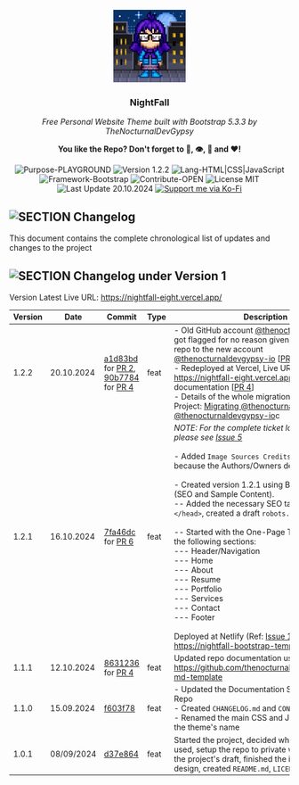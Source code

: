 <p align="center"><img src="/md_assets/img-profile.png" alt="Logo" width="130" height="130"></p>
<h3 align="center">NightFall</h3>
<p align="center"><em>Free Personal Website Theme built with Bootstrap 5.3.3 by TheNocturnalDevGypsy</em></p>
<p align="center"><strong>You like the Repo? Don't forget to 🌟, 👁️, 🔱 and ❤️!</strong></p>
<p align="center">
   <img src="https://img.shields.io/badge/Purpose-PLAYGROUND-%2300416a?logoColor=white&labelColor=%2300416a&color=%2324292e&textColor=white" alt="Purpose-PLAYGROUND">
   <img src="https://img.shields.io/badge/Version-1.2.2-%2300416a?logoColor=white&labelColor=%2300416a&color=%2324292e&textColor=white" alt="Version 1.2.2">
   <img src="https://img.shields.io/badge/Lang-HTML%20|%20CSS%20|%20JavaScript-%2300416a?logoColor=white&labelColor=%2300416a&color=%2324292e&textColor=white" alt="Lang-HTML|CSS|JavaScript">
   <img src="https://img.shields.io/badge/Framework-Bootstrap-%2300416a?logoColor=white&labelColor=%2300416a&color=%2324292e&textColor=white" alt="Framework-Bootstrap">
   <img src="https://img.shields.io/badge/Contribute-OPEN-%2300416a?logoColor=white&labelColor=%2300416a&color=%2324292e&textColor=white" alt="Contribute-OPEN">
   <img src="https://img.shields.io/badge/License-MIT-%2300416a?logoColor=white&labelColor=%2300416a&color=%2324292e&textColor=white" alt="License MIT">
   <img src="https://img.shields.io/badge/Last%20Update-20.10.2024-%2300416a?logoColor=white&labelColor=%2300416a&color=%2324292e&textColor=white" alt="Last Update 20.10.2024">
   <a href="https://ko-fi.com/thenocturnaldevgypsy">
      <img src="https://img.shields.io/badge/Support%20me%20via%20Ko--Fi-%2300416a?logo=ko-fi&logoColor=white&color=%2300416a&textColor=white" alt="Support me via Ko-Fi">
   </a>
</p>

## ![SECTION Changelog](https://custom-icon-badges.demolab.com/badge/-Changelog-24292e?logo=log&logoColor=white&labelColor=00416a)
This document contains the complete chronological list of updates and changes to the project

## ![SECTION Changelog under Version 1](https://custom-icon-badges.demolab.com/badge/-Changelog%20under%20Version%201-24292e?logo=flame&logoColor=white&labelColor=2471AE)

Version Latest Live URL: https://nightfall-eight.vercel.app/

| Version | Date | Commit | Type | Description |
| ------------- | ------------- | ------------- | ------------- | ------------- |
| 1.2.2 | 20.10.2024 | [a1d83bd](https://github.com/thenocturnaldevgypsy-io/nightfall-bootstrap-template-personal/commit/a1d83bdcec79df4879ae65dd5b770ddd0889c0ba) for [PR 2](https://github.com/thenocturnaldevgypsy-io/nightfall-bootstrap-template-personal/pull/2), [90b7784](https://github.com/thenocturnaldevgypsy-io/nightfall-bootstrap-template-personal/commit/90b7784409d954c01fe0ee237176f08257150786) for [PR 4](https://github.com/thenocturnaldevgypsy-io/nightfall-bootstrap-template-personal/pull/4) | feat | - Old GitHub account [@thenocturnaldevgypsy](https://github.com/thenocturnaldevgypsy) got flagged for no reason given, recreating the repo to the new account [@thenocturnaldevgypsy-io](https://github.com/thenocturnaldevgypsy-io) [[PR 2](https://github.com/thenocturnaldevgypsy-io/nightfall-bootstrap-template-personal/pull/2)]<br>- Redeployed at Vercel, Live URL: https://nightfall-eight.vercel.app/, updated documentation [[PR 4](https://github.com/thenocturnaldevgypsy-io/nightfall-bootstrap-template-personal/pull/4)]<br>- Details of the whole migration, see GitHub Project: [Migrating @thenocturnaldevgypsy to @thenocturnaldevgypsy-io](https://github.com/users/thenocturnaldevgypsy-io/projects/1/views/1)c |
| 1.2.1 | 16.10.2024 | [7fa46dc](https://github.com/thenocturnaldevgypsy/nightfall-bootstrap-template-developer-portfolio/commit/7fa46dc29b2c4589f2936470847537c702c97dcb) for [PR 6](https://github.com/thenocturnaldevgypsy/nightfall-bootstrap-template-developer-portfolio/pull/6) | feat | *NOTE: For the complete ticket logs/activities, please see [Issue 5](https://github.com/thenocturnaldevgypsy/nightfall-bootstrap-template-developer-portfolio/issues/5)*<br><br>- Added `Image Sources Credits` at `README.md` because the Authors/Owners deserved it.<br><br>- Created version 1.2.1 using Bootstrap 5.3.3 (SEO and Sample Content).<br>-- Added the necessary SEO tags at the `<head></head>`, created a draft `robots.txt`<br><br>-- Started with the One-Page Template, created the following sections:<br>--- Header/Navigation<br>--- Home<br>--- About<br>--- Resume<br>--- Portfolio<br>--- Services<br>--- Contact<br>--- Footer<br><br>Deployed at Netlify (Ref: [Issue 12](https://github.com/thenocturnaldevgypsy/nightfall-bootstrap-template-personal/issues/12)) : https://nightfall-bootstrap-template.netlify.app/ |
| 1.1.1 | 12.10.2024 | [8631236](https://github.com/thenocturnaldevgypsy/nightfall-bootstrap-template-developer-portfolio/pull/4/commits/8631236253cde72f2b528f63e7228a2fbe1fe0f4) for [PR 4](https://github.com/thenocturnaldevgypsy/nightfall-bootstrap-template-developer-portfolio/pull/4) | feat | Updated repo documentation using https://github.com/thenocturnaldevgypsy/github-md-template |
| 1.1.0 | 15.09.2024 | [f603f78](https://github.com/thenocturnaldevgypsy/nightfall-bootstrap-template-developer-portfolio/commit/f603f78ce1873ed514b6743800422f6c86b9a0c9) | feat | - Updated the Documentation Structure of the Repo<br>- Created `CHANGELOG.md` and `CONTRIBUTING.md`<br>- Renamed the main CSS and JS files to match the theme's name |
| 1.0.1 | 08/09/2024 | [d37e864](https://github.com/thenocturnaldevgypsy/nightfall-bootstrap-template-developer-portfolio/commit/d37e864171e7ea136242b7f05cfb609ea07de06b) | feat | Started the project, decided which tools to be used, setup the repo to private while working on the project's draft, finished the initial directory design, created `README.md`, `LICENSE`, `FUNDING.yml`. |